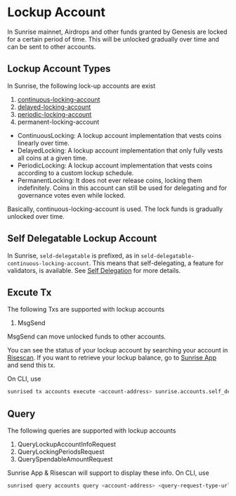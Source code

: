 # Lockup Account

In Sunrise mainnet, Airdrops and other funds granted by Genesis are locked for a certain period of time.
This will be unlocked gradually over time and can be sent to other accounts.

## Lockup Account Types

In Sunrise, the following lock-up accounts are exist

1. [continuous-locking-account](https://docs.cosmos.network/v0.52/build/modules/auth/vesting#continuously-vesting-accounts)
1. [delayed-locking-account](https://docs.cosmos.network/v0.52/build/modules/auth/vesting#continuously-vesting-accounts)
1. [periodic-locking-account](https://docs.cosmos.network/v0.52/build/modules/auth/vesting#continuously-vesting-accounts)
1. permanent-locking-account

- ContinuousLocking: A lockup account implementation that vests coins linearly over time.
- DelayedLocking: A lockup account implementation that only fully vests all coins at a given time.
- PeriodicLocking: A lockup account implementation that vests coins according to a custom lockup schedule.
- PermanentLocking: It does not ever release coins, locking them indefinitely. Coins in this account can still be used for delegating and for governance votes even while locked.

Basically, continuous-locking-account is used. The lock funds is gradually unlocked over time.

## Self Delegatable Lockup Account

In Sunrise, `seld-delegatable` is prefixed, as in `seld-delegatable-continuous-locking-account`. This means that self-delegating, a feature for validators, is available. See [Self Delegation](../../build/validators/self-delegation.md) for more details.

## Excute Tx

The following Txs are supported with lockup accounts

1. MsgSend
<!-- 1. MsgDelegate
1. MsgUndelegate
1. MsgWithdrawReward -->

MsgSend can move unlocked funds to other accounts.
<!-- MsgDelegate can also delegate locked funds.
MsgWithdrawReward can claim the delegation reward to the validator. The reward is added to the lockup account and is subject to lockup. -->

You can see the status of your lockup account by searching your account in [Risescan](https://risescan.sunriselayer.io). If you want to retrieve your lockup balance, go to [Sunrise App](https://app.sunriselayer.io/accounts/lockup) and send this tx.

On CLI, use

```bash
sunrised tx accounts execute <account-address> sunrise.accounts.self_delegatable_lockup.v1.MsgSend "{\"to_address\":\"sunrise1hdc7mgrxah8h8m9dusclvcgeqyq8lfvucurpqu\",\"amount\":[{\"amount\":\"4000\", \"denom\":\"urise\"}]}" [flags]
```

## Query

The following queries are supported with lockup accounts

1. QueryLockupAccountInfoRequest
1. QueryLockingPeriodsRequest
1. QuerySpendableAmountRequest

Sunrise App & Risescan will support to display these info.
On CLI, use

```bash
sunrised query accounts query <account-address> <query-request-type-url> <json-message> [flags]
```
